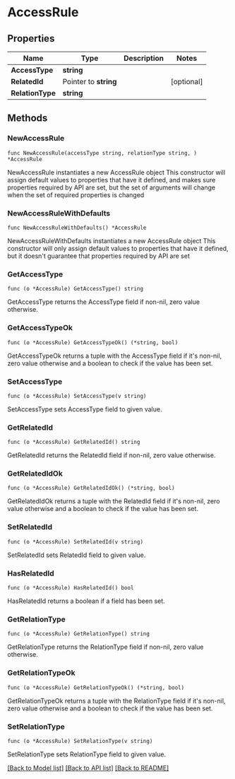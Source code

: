 # AccessRule

## Properties

Name | Type | Description | Notes
------------ | ------------- | ------------- | -------------
**AccessType** | **string** |  | 
**RelatedId** | Pointer to **string** |  | [optional] 
**RelationType** | **string** |  | 

## Methods

### NewAccessRule

`func NewAccessRule(accessType string, relationType string, ) *AccessRule`

NewAccessRule instantiates a new AccessRule object
This constructor will assign default values to properties that have it defined,
and makes sure properties required by API are set, but the set of arguments
will change when the set of required properties is changed

### NewAccessRuleWithDefaults

`func NewAccessRuleWithDefaults() *AccessRule`

NewAccessRuleWithDefaults instantiates a new AccessRule object
This constructor will only assign default values to properties that have it defined,
but it doesn't guarantee that properties required by API are set

### GetAccessType

`func (o *AccessRule) GetAccessType() string`

GetAccessType returns the AccessType field if non-nil, zero value otherwise.

### GetAccessTypeOk

`func (o *AccessRule) GetAccessTypeOk() (*string, bool)`

GetAccessTypeOk returns a tuple with the AccessType field if it's non-nil, zero value otherwise
and a boolean to check if the value has been set.

### SetAccessType

`func (o *AccessRule) SetAccessType(v string)`

SetAccessType sets AccessType field to given value.


### GetRelatedId

`func (o *AccessRule) GetRelatedId() string`

GetRelatedId returns the RelatedId field if non-nil, zero value otherwise.

### GetRelatedIdOk

`func (o *AccessRule) GetRelatedIdOk() (*string, bool)`

GetRelatedIdOk returns a tuple with the RelatedId field if it's non-nil, zero value otherwise
and a boolean to check if the value has been set.

### SetRelatedId

`func (o *AccessRule) SetRelatedId(v string)`

SetRelatedId sets RelatedId field to given value.

### HasRelatedId

`func (o *AccessRule) HasRelatedId() bool`

HasRelatedId returns a boolean if a field has been set.

### GetRelationType

`func (o *AccessRule) GetRelationType() string`

GetRelationType returns the RelationType field if non-nil, zero value otherwise.

### GetRelationTypeOk

`func (o *AccessRule) GetRelationTypeOk() (*string, bool)`

GetRelationTypeOk returns a tuple with the RelationType field if it's non-nil, zero value otherwise
and a boolean to check if the value has been set.

### SetRelationType

`func (o *AccessRule) SetRelationType(v string)`

SetRelationType sets RelationType field to given value.



[[Back to Model list]](../README.md#documentation-for-models) [[Back to API list]](../README.md#documentation-for-api-endpoints) [[Back to README]](../README.md)


